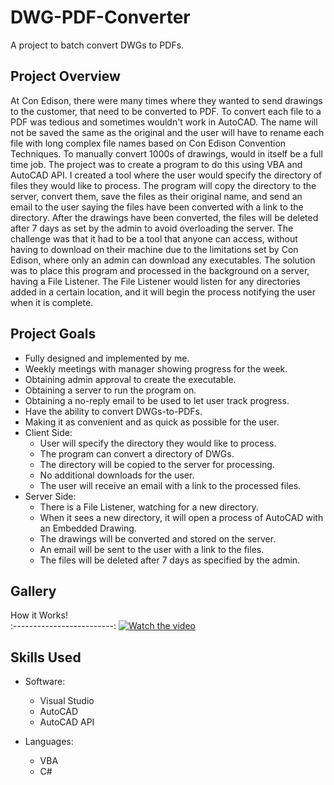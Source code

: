 # DWG-PDF-Converter
A project to batch convert DWGs to PDFs.

## Project Overview
At Con Edison, there were many times where they wanted to send drawings to the customer, that need to be converted to PDF. To convert each file to a PDF was tedious and sometimes wouldn't work in AutoCAD. The name will not be saved the same as the original and the user will have to rename each file with long complex file names based on Con Edison Convention Techniques. To manually convert 1000s of drawings, would in itself be a full time job. The project was to create a program to do this using VBA and AutoCAD API. I created a tool where the user would specify the directory of files they would like to process. The program will copy the directory to the server, convert them, save the files as their original name, and send an email to the user saying the files have been converted with a link to the directory. After the drawings have been converted, the files will be deleted after 7 days as set by the admin to avoid overloading the server. The challenge was that it had to be a tool that anyone can access, without having to download on their machine due to the limitations set by Con Edison, where only an admin can download any executables. The solution was to place this program and processed in the background on a server, having a File Listener. The File Listener would listen for any directories added in a certain location, and it will begin the process notifying the user when it is complete. 

## Project Goals

* Fully designed and implemented by me.
* Weekly meetings with manager showing progress for the week.
* Obtaining admin approval to create the executable.
* Obtaining a server to run the program on.
* Obtaining a no-reply email to be used to let user track progress.
* Have the ability to convert DWGs-to-PDFs.
* Making it as convenient and as quick as possible for the user.
* Client Side:
  * User will specify the directory they would like to process.
  * The program can convert a directory of DWGs.
  * The directory will be copied to the server for processing.
  * No additional downloads for the user.
  * The user will receive an email with a link to the processed files.
* Server Side: 
  * There is a File Listener, watching for a new directory.
  * When it sees a new directory, it will open a process of AutoCAD with an Embedded Drawing.
  * The drawings will be converted and stored on the server.
  * An email will be sent to the user with a link to the files.
  * The files will be deleted after 7 days as specified by the admin.
  
## Gallery

How it Works!    
:-------------------------:
[![Watch the video](https://github.com/dannyjanani/home/blob/master/src/components/Projects%20Page/Images/DWG-PDF-Thumbnail.png)](https://vimeo.com/458374548)

## Skills Used
  
* Software:
  * Visual Studio
  * AutoCAD
  * AutoCAD API

* Languages:
  * VBA
  * C#
